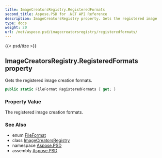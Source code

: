 ```yaml
---
title: ImageCreatorsRegistry.RegisteredFormats
second_title: Aspose.PSD for .NET API Reference
description: ImageCreatorsRegistry property. Gets the registered image creation formats
type: docs
weight: 20
url: /net/aspose.psd/imagecreatorsregistry/registeredformats/
---
```

{{< psd/tize >}}
## ImageCreatorsRegistry.RegisteredFormats property

Gets the registered image creation formats.

```csharp
public static FileFormat RegisteredFormats { get; }
```

### Property Value

The registered image creation formats.

### See Also

* enum [FileFormat](../../fileformat/)
* class [ImageCreatorsRegistry](../)
* namespace [Aspose.PSD](../../imagecreatorsregistry/)
* assembly [Aspose.PSD](../../../)


